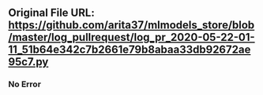 ## Original File URL: https://github.com/arita37/mlmodels_store/blob/master/log_pullrequest/log_pr_2020-05-22-01-11_51b64e342c7b2661e79b8abaa33db92672ae95c7.py<br />

### No Error